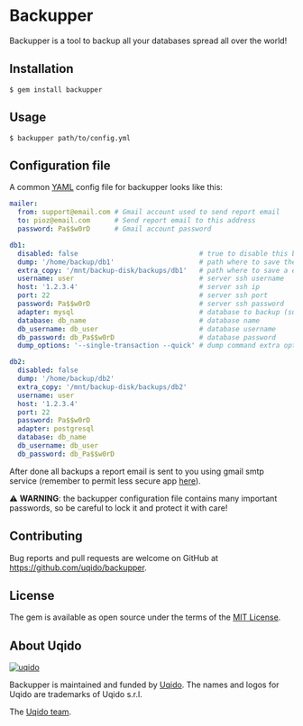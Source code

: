 # Backupper

Backupper is a tool to backup all your databases spread all over the world!

## Installation

    $ gem install backupper

## Usage

    $ backupper path/to/config.yml

## Configuration file

A common [YAML](http://yaml.org/) config file for backupper looks like this:

```yaml
mailer:
  from: support@email.com # Gmail account used to send report email
  to: pioz@email.com      # Send report email to this address
  password: Pa$$w0rD      # Gmail account password

db1:
  disabled: false                              # true to disable this backup
  dump: '/home/backup/db1'                     # path where to save the dump of the database
  extra_copy: '/mnt/backup-disk/backups/db1'   # path where to save a extra copy of the dump
  username: user                               # server ssh username
  host: '1.2.3.4'                              # server ssh ip
  port: 22                                     # server ssh port
  password: Pa$$w0rD                           # server ssh password
  adapter: mysql                               # database to backup (supported are mysql or postgresql)
  database: db_name                            # database name
  db_username: db_user                         # database username
  db_password: db_Pa$$w0rD                     # database password
  dump_options: '--single-transaction --quick' # dump command extra options

db2:
  disabled: false
  dump: '/home/backup/db2'
  extra_copy: '/mnt/backup-disk/backups/db2'
  username: user
  host: '1.2.3.4'
  port: 22
  password: Pa$$w0rD
  adapter: postgresql
  database: db_name
  db_username: db_user
  db_password: db_Pa$$w0rD
```

After done all backups a report email is sent to you using gmail smtp service (remember to permit less secure app [here](https://myaccount.google.com/lesssecureapps)).

⚠️ __WARNING__: the backupper configuration file contains many important passwords, so be careful to lock it and protect it with care!

## Contributing

Bug reports and pull requests are welcome on GitHub at https://github.com/uqido/backupper.

## License

The gem is available as open source under the terms of the [MIT License](https://opensource.org/licenses/MIT).

## About Uqido

[![uqido](https://i.imgur.com/FAo2W7w.png)](http://uqido.com)

Backupper is maintained and funded by [Uqido](https://uqido.com).
The names and logos for Uqido are trademarks of Uqido s.r.l.

The [Uqido team](https://www.uqido.com/en/about-us/).